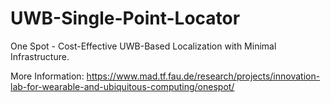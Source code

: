 # UWB-Single-Point-Locator
One Spot - Cost-Effective UWB-Based Localization with Minimal Infrastructure.

More Information:
https://www.mad.tf.fau.de/research/projects/innovation-lab-for-wearable-and-ubiquitous-computing/onespot/
